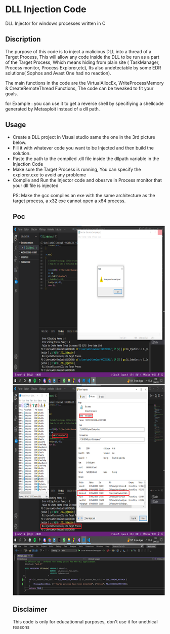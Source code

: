 <h1> DLL Injection Code </h1>
<p> DLL Injector for windows processes written in C </p>


<h2> Discription </h2>
<p> The purpose of this code is to inject a malicious DLL into a thread of a Target Process, This will allow any code inside the DLL to be run as a part of the Target Process,
Which means hiding from plain site ( TaskManager, Process monitor, Process Explorer,etc), Its also undetectable by some EDR solutions( Sophos and Avast One had no reaction). 

The main functions in the code are the VirtualAllocEx, WriteProcessMemory &amp; CreateRemoteThread Functions,
The code can be tweaked to fit your goals. </p>
for Example : you can use it to get a reverse shell by specifiying a shellcode generated by Metasploit instead of a dll path. 

<h2> Usage </h2>
<ul> 
<li>Create a DLL project in Visual studio same the one in the 3rd picture below.</li> 
<li> Fill it with whatever code you want to be Injected and then build the solution.</li>
<li> Paste the path to the compiled .dll file inside the dllpath variable in the Injection Code </li>
<li> Make sure the Target Process is running, You can specify the explorer.exe to avoid any probleme </li>
<li> Compile and Run the Injector code and obesrve in Process monitor that your dll file is injected </li>

<p> PS: Make the gcc compiles an exe with the same architecture as the target process, a x32 exe cannot open a x64 process.</p>

<h2> Poc </h2>
<img src="./pics/dll_injection_popup.png" height="500" />

<img src="./pics/dll_injection_procmon.png" height="500" />

<img src="./pics/dll_injection_dll.png" />

<h2> Disclaimer </h2>
<p> This code is only for educationnal purposes, don't use it for unethical reasons </p>



